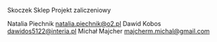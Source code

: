 Skoczek Sklep
Projekt zaliczeniowy

Natalia Piechnik natalia.piechnik@o2.pl 
Dawid Kobos  dawidos5122@interia.pl
Michał Majcher majcherm.michal@gmail.com
